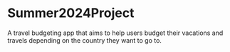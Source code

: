 # Summer2024Project
A travel budgeting app that aims to help users budget their vacations and travels depending on the country they want to go to.
